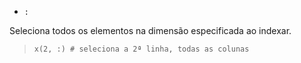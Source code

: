 - `:`

Seleciona todos os elementos na dimensão especificada ao indexar.

> `x(2, :) # seleciona a 2ª linha, todas as colunas`
